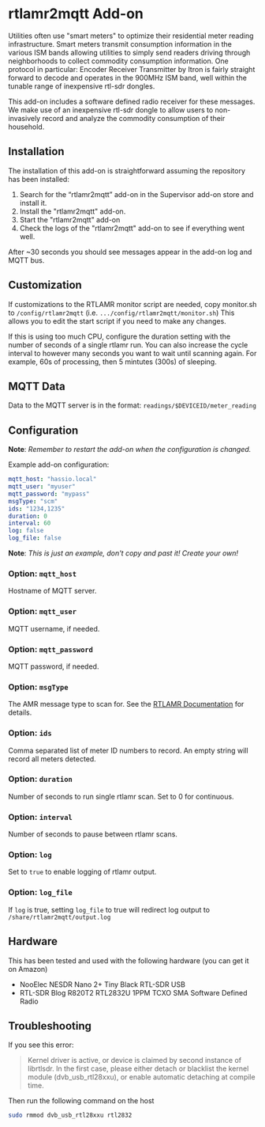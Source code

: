 # rtlamr2mqtt Add-on

Utilities often use "smart meters" to optimize their residential meter reading
infrastructure. Smart meters transmit consumption information in the various
ISM bands allowing utilities to simply send readers driving through
neighborhoods to collect commodity consumption information. One protocol in
particular: Encoder Receiver Transmitter by Itron is fairly straight forward to
decode and operates in the 900MHz ISM band, well within the tunable range of
inexpensive rtl-sdr dongles.

This add-on includes a software defined radio receiver for these messages. We
make use of an inexpensive rtl-sdr dongle to allow users to non-invasively
record and analyze the commodity consumption of their household.

## Installation

The installation of this add-on is straightforward assuming the repository has
been installed:

1. Search for the “rtlamr2mqtt” add-on in the Supervisor add-on store
   and install it.
2. Install the "rtlamr2mqtt" add-on.
3. Start the "rtlamr2mqtt" add-on
4. Check the logs of the "rtlamr2mqtt" add-on to see if everything went well.

After ~30 seconds you should see messages appear in the add-on log and MQTT bus.

## Customization

If customizations to the RTLAMR monitor script are needed, copy monitor.sh to
`/config/rtlamr2mqtt` (i.e. `.../config/rtlamr2mqtt/monitor.sh`)
This allows you to edit the start script if you need to make any changes.

If this is using too much CPU, configure the duration setting with the number of
seconds of a single rtlamr run. You can also increase the cycle interval to
however many seconds you want to wait until scanning again. For example, 60s of
processing, then 5 mintutes (300s) of sleeping.

## MQTT Data

Data to the MQTT server is in the format: `readings/$DEVICEID/meter_reading`

## Configuration

**Note**: _Remember to restart the add-on when the configuration is changed._

Example add-on configuration:

```yaml
mqtt_host: "hassio.local"
mqtt_user: "myuser"
mqtt_password: "mypass"
msgType: "scm"
ids: "1234,1235"
duration: 0
interval: 60
log: false
log_file: false
```

**Note**: _This is just an example, don't copy and past it! Create your own!_

### Option: `mqtt_host`

Hostname of MQTT server.

### Option: `mqtt_user`

MQTT username, if needed.

### Option: `mqtt_password`

MQTT password, if needed.

### Option: `msgType`

The AMR message type to scan for. See the [RTLAMR Documentation](https://github.com/bemasher/rtlamr#message-types)
for details.

### Option: `ids`

Comma separated list of meter ID numbers to record. An empty string will
record all meters detected.

### Option: `duration`

Number of seconds to run single rtlamr scan. Set to 0 for continuous.

### Option: `interval`

Number of seconds to pause between rtlamr scans.

### Option: `log`

Set to `true` to enable logging of rtlamr output.

### Option: `log_file`

If `log` is true, setting `log_file` to true will redirect log output to
`/share/rtlamr2mqtt/output.log`

## Hardware

This has been tested and used with the following hardware (you can get it on Amazon)

- NooElec NESDR Nano 2+ Tiny Black RTL-SDR USB
- RTL-SDR Blog R820T2 RTL2832U 1PPM TCXO SMA Software Defined Radio

## Troubleshooting

If you see this error:

> Kernel driver is active, or device is claimed by second instance of librtlsdr.
> In the first case, please either detach or blacklist the kernel module
> (dvb_usb_rtl28xxu), or enable automatic detaching at compile time.

Then run the following command on the host

```bash
sudo rmmod dvb_usb_rtl28xxu rtl2832
```

